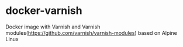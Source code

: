 # docker-varnish

Docker image with Varnish and Varnish modules(https://github.com/varnish/varnish-modules) based on Alpine Linux
